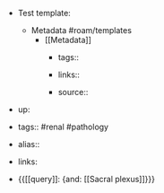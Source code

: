 - Test template:
	 - Metadata #roam/templates
		 - [[Metadata]]
			 - tags::

			 - links:: 

			 - source::

- up: 

- tags:: #renal #pathology

- alias::

- links: 

- {{[[query]]: {and: [[Sacral plexus]]}}}
